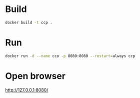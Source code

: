 # Build
```bash
docker build -t ccp .
```
# Run
```bash
docker run -d --name cco -p 8080:8080 --restart=always ccp
```
# Open browser
http://127.0.0.1:8080/
